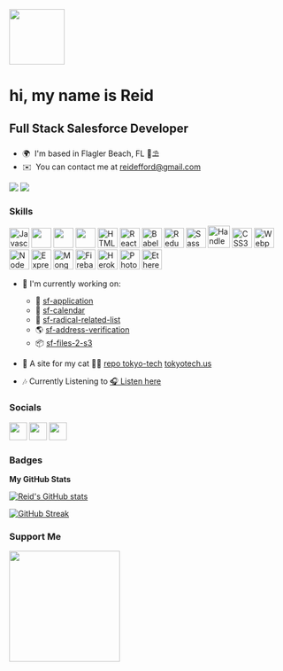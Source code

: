 <img src="https://media.giphy.com/media/10Mgxh2ctqqz9m/giphy.gif" width="100" height="100">

# hi, my name is Reid 

Full Stack Salesforce Developer
-------------------------------

* 🌍  I'm based in Flagler Beach, FL 🌴⛱
* ✉️  You can contact me at [reidefford@gmail.com](mailto:reidefford@gmail.com)

<a href="https://www.github.com/effordDev" target="_blank" rel="noreferrer"><img
src="https://img.shields.io/github/followers/effordDev?logo=github&style=for-the-badge&color=0891b2&labelColor=1c1917" /></a>
![](https://komarev.com/ghpvc/?username=effordDev&style=for-the-badge&base=3000)

### Skills

<p align="left">
<a href="https://developer.mozilla.org/en-US/docs/Web/JavaScript" target="_blank" rel="noreferrer"><img src="https://raw.githubusercontent.com/danielcranney/readme-generator/main/public/icons/skills/javascript-colored.svg" width="36" height="36" alt="Javascript" /></a>
<a href="https://lwc.dev/" target="_blank" rel="noreferrer"><img src="https://user-images.githubusercontent.com/36901822/197595672-f879b6e6-d15b-4561-bf99-dcb77d22de1d.png" width="36" height="36"></a>
<a href="https://stripe.com/" target="_blank" rel="noreferrer"><img src="https://pbs.twimg.com/profile_images/1618575477781807105/iDuRlqTe_400x400.jpg" width="36" height="36"></a>
<a href="https://svelte.dev/" target="_blank" rel="noreferrer"><img src="https://user-images.githubusercontent.com/36901822/205657220-0ca5184e-ec5b-4131-a861-59d49141d5c9.png" width="36" height="36"></a>
<!-- <a href="https://www.python.org/" target="_blank" rel="noreferrer"><img src="https://raw.githubusercontent.com/danielcranney/readme-generator/main/public/icons/skills/python-colored.svg" width="36" height="36" alt="Python" /></a> -->
<a href="https://developer.mozilla.org/en-US/docs/Glossary/HTML5" target="_blank" rel="noreferrer"><img src="https://raw.githubusercontent.com/danielcranney/readme-generator/main/public/icons/skills/html5-colored.svg" width="36" height="36" alt="HTML5" /></a>
<a href="https://reactjs.org/" target="_blank" rel="noreferrer"><img src="https://raw.githubusercontent.com/danielcranney/readme-generator/main/public/icons/skills/react-colored.svg" width="36" height="36" alt="React" /></a>
<a href="https://babeljs.io/" target="_blank" rel="noreferrer"><img src="https://raw.githubusercontent.com/danielcranney/readme-generator/main/public/icons/skills/babel-colored-dark.svg" width="36" height="36" alt="Babel" /></a>
<a href="https://redux.js.org/" target="_blank" rel="noreferrer"><img src="https://raw.githubusercontent.com/danielcranney/readme-generator/main/public/icons/skills/redux-colored.svg" width="36" height="36" alt="Redux" /></a>
<a href="https://sass-lang.com/" target="_blank" rel="noreferrer"><img src="https://sass-lang.com/assets/img/logos/logo.svg" width="36" height="36" alt="Sass" /></a>
 <!-- <a href="https://nextjs.org/docs" target="_blank" rel="noreferrer"><img src="https://raw.githubusercontent.com/danielcranney/readme-generator/main/public/icons/skills/nextjs-colored-dark.svg" width="36" height="36" alt="NextJs" /></a>  -->
 <a href="https://handlebarsjs.com/" target="_blank" rel="noreferrer"><img src="https://avatars.githubusercontent.com/u/19378685?s=280&v=4" width="40" height="40" alt="HandlebarsJs" /></a> 
<!-- <a href="https://jquery.com/" target="_blank" rel="noreferrer"><img src="https://raw.githubusercontent.com/danielcranney/readme-generator/main/public/icons/skills/jquery-colored.svg" width="36" height="36" alt="JQuery" /></a> -->
<a href="https://www.w3.org/TR/CSS/#css" target="_blank" rel="noreferrer"><img src="https://raw.githubusercontent.com/danielcranney/readme-generator/main/public/icons/skills/css3-colored.svg" width="36" height="36" alt="CSS3" /></a>
<a href="https://webpack.js.org/" target="_blank" rel="noreferrer"><img src="https://raw.githubusercontent.com/danielcranney/readme-generator/main/public/icons/skills/webpack-colored.svg" width="36" height="36" alt="Webpack" /></a>
<a href="https://nodejs.org/en/" target="_blank" rel="noreferrer"><img src="https://raw.githubusercontent.com/danielcranney/readme-generator/main/public/icons/skills/nodejs-colored.svg" width="36" height="36" alt="NodeJS" /></a>
<a href="https://expressjs.com/" target="_blank" rel="noreferrer"><img src="https://raw.githubusercontent.com/danielcranney/readme-generator/main/public/icons/skills/express-colored-dark.svg" width="36" height="36" alt="Express" /></a>
<a href="https://www.mongodb.com/" target="_blank" rel="noreferrer"><img src="https://raw.githubusercontent.com/danielcranney/readme-generator/main/public/icons/skills/mongodb-colored.svg" width="36" height="36" alt="MongoDB" /></a>
<!-- <a href="https://www.postgresql.org/" target="_blank" rel="noreferrer"><img src="https://raw.githubusercontent.com/danielcranney/readme-generator/main/public/icons/skills/postgresql-colored.svg" width="36" height="36" alt="PostgreSQL" /></a> -->
<a href="https://firebase.google.com/" target="_blank" rel="noreferrer"><img src="https://raw.githubusercontent.com/danielcranney/readme-generator/main/public/icons/skills/firebase-colored.svg" width="36" height="36" alt="Firebase" /></a>
<a href="https://www.heroku.com/" target="_blank" rel="noreferrer"><img src="https://raw.githubusercontent.com/danielcranney/readme-generator/main/public/icons/skills/heroku-colored.svg" width="36" height="36" alt="Heroku" /></a>
<a href="https://www.adobe.com/uk/products/photoshop.html" target="_blank" rel="noreferrer"><img src="https://raw.githubusercontent.com/danielcranney/readme-generator/main/public/icons/skills/photoshop-colored-dark.svg" width="36" height="36" alt="Photoshop" /></a>
<a href="https://ethereum.org/en/" target="_blank" rel="noreferrer"><img src="https://raw.githubusercontent.com/danielcranney/readme-generator/main/public/icons/skills/ethereum-colored.svg" width="36" height="36" alt="Ethereum" /></a>
</p>

*  🚀  I'm currently working on:
   *  📄 [sf-application](https://github.com/effordDev/sf-application)
   *  📆 [sf-calendar](https://github.com/effordDev/sf-calendar) 
   *  📒 [sf-radical-related-list](https://github.com/effordDev/sf-radical-related-list)
   *  🌎 [sf-address-verification](https://github.com/effordDev/sf-address-verification)
   *  📦 [sf-files-2-s3](https://github.com/effordDev/sf-files-2-s3)

* 🐾  A site for my cat 🐱‍👤 [repo tokyo-tech](https://github.com/effordDev/tokyo-tech)  [tokyotech.us](https://www.tokyotech.us)

* 🎶  Currently Listening to [🎧 Listen here](https://open.spotify.com/playlist/37i9dQZF1F0sijgNaJdgit?si=fd68be9b2da74839)

### Socials

<p align="left"> <a href="https://www.github.com/effordDev" target="_blank" rel="noreferrer"><img src="https://raw.githubusercontent.com/danielcranney/readme-generator/main/public/icons/socials/github-dark.svg" width="32" height="32" /></a> <a href="http://www.instagram.com/reid.speed" target="_blank" rel="noreferrer"><img src="https://raw.githubusercontent.com/danielcranney/readme-generator/main/public/icons/socials/instagram.svg" width="32" height="32" /></a> <a href="https://www.linkedin.com/in/reid-efford-359807a7/" target="_blank" rel="noreferrer"><img src="https://raw.githubusercontent.com/danielcranney/readme-generator/main/public/icons/socials/linkedin.svg" width="32" height="32" /></a></p>


### Badges

<b>My GitHub Stats</b>

[![Reid's GitHub stats](https://github-readme-stats.vercel.app/api?username=effordDev&theme=tokyonight&show_icons=true)](https://github.com/anuraghazra/github-readme-stats)

[![GitHub Streak](https://streak-stats.demolab.com?user=effordDev&theme=tokyonight)](https://git.io/streak-stats)

### Support Me
<a href="https://www.buymeacoffee.com/reideffordT"><img src="https://cdn.buymeacoffee.com/buttons/v2/default-yellow.png" width="200" /></a>




